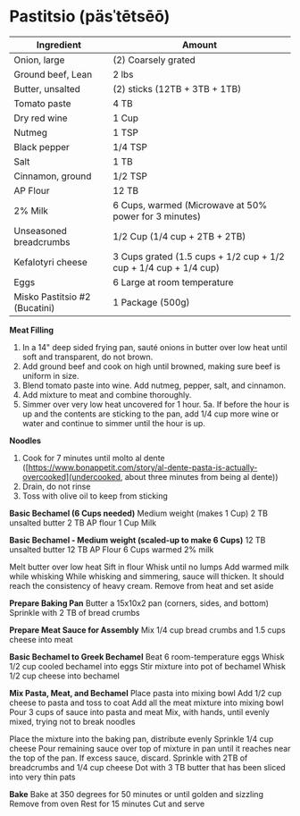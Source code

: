 Pastitsio (päsˈtētsēō)
=========

Ingredient | Amount
-|-
Onion, large | (2) Coarsely grated
Ground beef, Lean | 2 lbs
Butter, unsalted | (2) sticks (12TB + 3TB + 1TB)
Tomato paste | 4 TB
Dry red wine | 1 Cup
Nutmeg | 1 TSP
Black pepper | 1/4 TSP
Salt | 1 TB
Cinnamon, ground | 1/2 TSP
AP Flour | 12 TB
2% Milk | 6 Cups, warmed (Microwave at 50% power for 3 minutes)
Unseasoned breadcrumbs | 1/2 Cup (1/4 cup + 2TB + 2TB)
Kefalotyri cheese | 3 Cups grated (1.5 cups + 1/2 cup + 1/2 cup + 1/4 cup + 1/4 cup)
Eggs | 6 Large at room temperature
Misko Pastitsio #2 (Bucatini)| 1 Package (500g)

**Meat Filling**
1. In a 14" deep sided frying pan, sauté onions in butter over low heat until soft and transparent, do not brown.
2. Add ground beef and cook on high until browned, making sure beef is uniform in size.
3. Blend tomato paste into wine. Add nutmeg, pepper, salt, and cinnamon.
4. Add mixture to meat and combine thoroughly.
5. Simmer over very low heat uncovered for 1 hour. 
5a. If before the hour is up and the contents are sticking to the pan, add 1/4 cup more wine or water and continue to simmer until the hour is up.

**Noodles**
1. Cook for 7 minutes until molto al dente ([https://www.bonappetit.com/story/al-dente-pasta-is-actually-overcooked](undercooked, about three minutes from being al dente))
2. Drain, do not rinse
3. Toss with olive oil to keep from sticking

**Basic Bechamel (6 Cups needed)**
Medium weight (makes 1 Cup)
2 TB unsalted butter
2 TB AP flour
1 Cup Milk

**Basic Bechamel - Medium weight (scaled-up to make 6 Cups)**
12 TB unsalted butter
12 TB AP Flour
6 Cups warmed 2% milk

Melt butter over low heat
Sift in flour
Whisk until no lumps
Add warmed milk while whisking
While whisking and simmering, sauce will thicken. It should reach the consistency of heavy cream.
Remove from heat and set aside

**Prepare Baking Pan**
Butter a 15x10x2 pan (corners, sides, and bottom)
Sprinkle with 2 TB of bread crumbs

**Prepare Meat Sauce for Assembly**
Mix 1/4 cup bread crumbs and 1.5 cups cheese into meat

**Basic Bechamel to Greek Bechamel**
Beat 6 room-temperature eggs
Whisk 1/2 cup cooled bechamel into eggs
Stir mixture into pot of bechamel
Whisk 1/2 cup cheese into bechamel

**Mix Pasta, Meat, and Bechamel**
Place pasta into mixing bowl
Add 1/2 cup cheese to pasta and toss to coat
Add all the meat mixture into mixing bowl
Pour 3 cups of sauce into pasta and meat
Mix, with hands, until evenly mixed, trying not to break noodles

Place the mixture into the baking pan, distribute evenly
Sprinkle 1/4 cup cheese
Pour remaining sauce over top of mixture in pan until it reaches near the top of the pan. If excess sauce, discard.
Sprinkle with 2TB of breadcrumbs and 1/4 cup cheese
Dot with 3 TB butter that has been sliced into very thin pats

**Bake**
Bake at 350 degrees for 50 minutes or until golden and sizzling
Remove from oven
Rest for 15 minutes
Cut and serve
